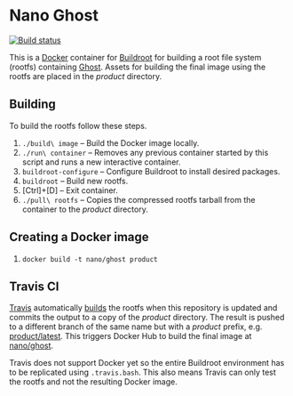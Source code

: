 Nano Ghost
==========

[![Build status][Build image]][Build]

This is a [Docker](http://docker.com) container for [Buildroot](http://buildroot.uclibc.org) for building a root file
system (rootfs) containing [Ghost](https://ghost.org). Assets for building the final image using the rootfs are placed
in the *product* directory.

Building
--------

To build the rootfs follow these steps.

1. `./build\ image` – Build the Docker image locally.
2. `./run\ container` – Removes any previous container started by this script and runs a new interactive container.
3. `buildroot-configure` – Configure Buildroot to install desired packages.
4. `buildroot` – Build new rootfs.
5. [Ctrl]+[D] – Exit container.
6. `./pull\ rootfs` – Copies the compressed rootfs tarball from the container to the *product* directory.

Creating a Docker image
-----------------------

1. `docker build -t nano/ghost product`

Travis CI
---------

[Travis](https://travis-ci.org) automatically [builds][Build] the rootfs when this repository is updated and commits
the output to a copy of the *product* directory. The result is pushed to a different branch of the same name but with a
*product* prefix, e.g. [product/latest][Product branch]. This triggers Docker Hub to build the final image at
[nano/ghost][Docker Hub repo].

Travis does not support Docker yet so the entire Buildroot environment has to be replicated using `.travis.bash`.
This also means Travis can only test the rootfs and not the resulting Docker image.

  [Build]: http://travis-ci.org/Docker-nano/Ghost
  [Build image]: http://img.shields.io/travis/Docker-nano/Ghost.svg "Build status"
  [Product branch]: https://github.com/Docker-nano/Ghost/tree/product/latest
  [Docker Hub repo]: https://registry.hub.docker.com/u/nano/ghost/
